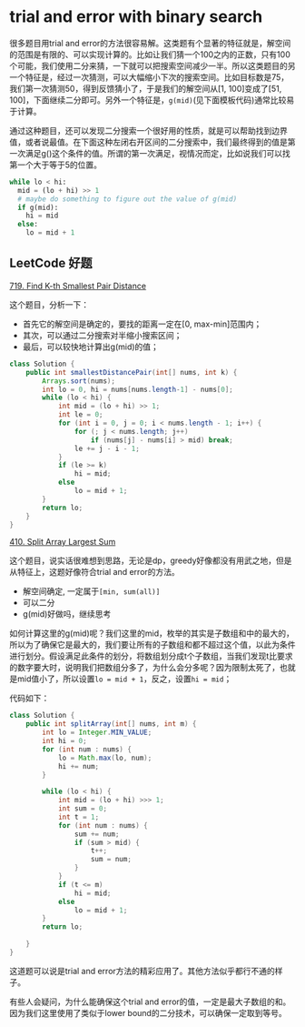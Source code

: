# trial and error with binary search

很多题目用trial and error的方法很容易解。这类题有个显著的特征就是，解空间的范围是有限的、可以实现计算的。比如让我们猜一个100之内的正数，只有100个可能，我们使用二分来猜，一下就可以把搜索空间减少一半。所以这类题目的另一个特征是，经过一次猜测，可以大幅缩小下次的搜索空间。比如目标数是75，我们第一次猜测50，得到反馈猜小了，于是我们的解空间从[1, 100]变成了[51, 100]，下面继续二分即可。另外一个特征是，`g(mid)`(见下面模板代码)通常比较易于计算。

通过这种题目，还可以发现二分搜索一个很好用的性质，就是可以帮助找到边界值，或者说最值。在下面这种左闭右开区间的二分搜索中，我们最终得到的值是第一次满足g()这个条件的值。所谓的第一次满足，视情况而定，比如说我们可以找第一个大于等于5的位置。

```python
while lo < hi:
  mid = (lo + hi) >> 1
  # maybe do something to figure out the value of g(mid)
  if g(mid):
    hi = mid
  else:
    lo = mid + 1
```

## LeetCode 好题

[719. Find K-th Smallest Pair Distance](https://leetcode.com/problems/find-k-th-smallest-pair-distance/)

这个题目，分析一下：
- 首先它的解空间是确定的，要找的距离一定在[0, max-min]范围内；
- 其次，可以通过二分搜索对半缩小搜索区间；
- 最后，可以较快地计算出g(mid)的值；

```java
class Solution {
    public int smallestDistancePair(int[] nums, int k) {
        Arrays.sort(nums);
        int lo = 0, hi = nums[nums.length-1] - nums[0];
        while (lo < hi) {
            int mid = (lo + hi) >> 1;
            int le = 0;
            for (int i = 0, j = 0; i < nums.length - 1; i++) {
                for (; j < nums.length; j++)
                    if (nums[j] - nums[i] > mid) break;
                le += j - i - 1;
            }
            if (le >= k)
                hi = mid;
            else
                lo = mid + 1;
        }
        return lo;
    }
}
```

[410. Split Array Largest Sum](https://leetcode.com/problems/split-array-largest-sum/)

这个题目，说实话很难想到思路，无论是dp，greedy好像都没有用武之地，但是从特征上，这题好像符合trial and error的方法。

- 解空间确定, 一定属于`[min, sum(all)]`
- 可以二分
- g(mid)好做吗，继续思考

如何计算这里的g(mid)呢？我们这里的mid，枚举的其实是子数组和中的最大的，所以为了确保它是最大的，我们要让所有的子数组和都不超过这个值，以此为条件进行划分。假设满足此条件的划分，将数组划分成t个子数组，当我们发现t比要求的数字要大时，说明我们把数组分多了，为什么会分多呢？因为限制太死了，也就是mid值小了，所以设置`lo = mid + 1`，反之，设置`hi = mid`；

代码如下：
```java
class Solution {
    public int splitArray(int[] nums, int m) {        
        int lo = Integer.MIN_VALUE;
        int hi = 0;
        for (int num : nums) {
            lo = Math.max(lo, num);
            hi += num;
        }
        
        while (lo < hi) {
            int mid = (lo + hi) >>> 1;
            int sum = 0;
            int t = 1;
            for (int num : nums) {
                sum += num;
                if (sum > mid) {
                    t++;
                    sum = num;
                }
            }
            if (t <= m)
                hi = mid;
            else
                lo = mid + 1;
        }
        return lo;
        
    }
}
```

这道题可以说是trial and error方法的精彩应用了。其他方法似乎都行不通的样子。

有些人会疑问，为什么能确保这个trial and error的值，一定是最大子数组的和。因为我们这里使用了类似于lower bound的二分技术，可以确保一定取到等号。


